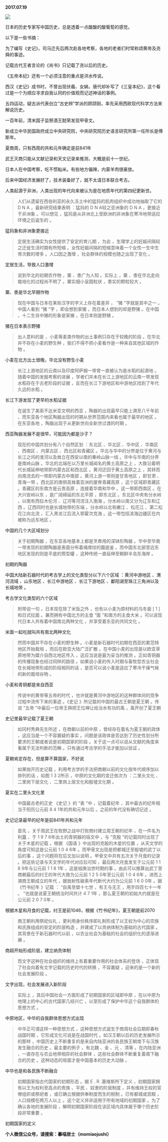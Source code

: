 
          
**2017.07.19**

![](http://imglf2.nosdn.127.net/img/Y1k2aVpRN0RuOGZGN2FSMnJLNXI2YWU4RHdzS3pFcWZNd2dUVUptWmg1az0.jpg)


日本的历史专家写中国历史，总是透着一点酸酸的酸葡萄的感觉。

以下是一些书摘：

为了编写《史记》，司马迁先后两次赴各地考察，各地的老者们时常称颂黄帝及尧舜的事迹。

记载古代王者言论的《尚书》只记载了尧以后的历史。

《五帝本纪》还有一个必须注意的重点是洪水传说。

西汉《史记》成书时，不曾出现伏羲、女娲，唐代却补写了《三皇本纪》，这个看过是一个为顺应寻求自我认同的价值观而记述神话的事例。

五四运动，疑古派代表创立“古史辨”学派的顾颉刚，率先采用西欧现代科学方法来解说历史。

一百年前，清末国子监祭酒王懿荣发现甲骨文。

新成立中华民国政府成立中央研究院，中央研究院历史语言研究所第一任所长是傅斯年。

夏商周，只有西周的共和元年确定是前841年

武王灭商只能从文献记录和天文记录来推测，大概是前十一世纪。

日本人在中国考察，吃不惯籼米。有些地方偏辣，内蒙羊肉很豪放。

后来中国经济发展好了，技术装备好了，就不太请日本联合考古。

人类起源于非洲，人类出现的年代向来被认为是在地质年代的第四纪更新世。
>人们从遗留在西伯利亚的永久冻土中的猛犸的肌肉组织中成功地抽取了它的 D N A ，最新研究结果表明 ：猛犸的 D N A较之亚洲象的 D N A ，更接近于非洲象 。可以想见 ，猛犸是从非洲北上至欧洲的非洲象在寒冷地带适应环境之后诞生的 。


猛犸象和非洲象更接近
>定居生活确实为女性提供了安定的育儿期 ，为此 ，生理学上的妊娠间隔较之迁徙生活时期有所短缩 。女性妊娠间隔的短缩意味着一个女性一生中生育次数的增多 。人口因之激增 ，社会群体的规模也随之出现了变化 。


定居生活，导致人口激增
>说到华北的初期农作物 ，粟 、黍广为人知 。实际上 ，粟 、黍在华北走向栽培化的过程尚不明了 。粟实细小呈圆粒状 ，黍实的颗粒较大 。


粟、黍是华北早期作物
>现在中国与日本在某些汉字的字义上存在着差异 ， “猪 ”字就是其中之一 。中国人看到 “猪 ”字 ，即会想到家猪 ，而日本人想到的却是野猪 。在中国 ，十二生肖中猪的形象是家猪 ，在日本则是野猪 。


猪在日本表示野猪
>出人意料的是 ，小麦等麦类作物的出土事例只存在于较晚的阶段 。在华北并不存在小麦的野生种 ，我们不得不把小麦看作是一种来自其他区域的作物 。


小麦在北方出土很晚，华北没有野生小麦
>长江上游地区的云南以及印度阿萨姆一带曾一直被认为是水稻的起源地 。随着中国的发掘考察的进展 ，学者们并未在长江上游地区的云南一带发现水稻存在于古老阶段的证据 ，反而在长江下游地区和中游地区找到了年代久远的水稻 。


长江下游发现了更早的水稻证据
>在诞生了美索不达米亚文明的西亚 ，陶器的出现最早只能上溯至八千年前 ，而东亚各个地区陶器出现的时期从世界范围内来看也属于最早的地区 。在东亚各地 ，陶器出现于从更新世向全新世过渡的时期 。


西亚陶器发展不是很早，可能因为都是沙子？
>现在的中国共划分有八个自然区划 ：东北区 、华北区 、华中区 、华南区 、西南区 、内蒙古区 、西北区和青藏区 。华北与华中的分界是位于黄河与长江之间的淮河以及耸立在西安以南的秦岭山脉一线 。华中与华南的分界是南岭山脉 。华北的北端在以万里长城闻名的黄土高原之上 ，大致沿着明代长城延伸地带即内蒙古区和西北区 。黄河迂回于黄土高原之上 ，其转而向南流去的一带即内蒙古中南部 。黄河上游一带则是甘青地区 ，即甘肃 、青海一带 。西北区的南侧高耸着亚洲的屋脊青藏高原 ，这个区域即青藏区 。青藏区的东南方是云贵高原 ，连接着华南和华中 。这一带即西南区 。在大兴安岭以东 ，是广阔绵延的东北平原 ，即东北区 。东北区中央有分水岭 ，以南有西拉木伦河 、辽河等河流注入渤海 。分水岭以南又分为辽东和辽西 。辽西同时也是长城地带的东端 。分水岭以北有嫩江 、松花江 、第二松花江向北流 ，汇入黑龙江后流入鄂霍次克海 。这一带包括滨海边疆区在内被称为远东地区 。


中国的几个大区域划分
>关于初期陶器 ，在东亚各地基本上都是烹煮用的深钵形陶器 。华中至华南一带发现的初期陶器是表面分布着绳席纹的圜底釜 。而中国东北部至远东地区发现的则是平底的筒型罐 ，这种传统一直延伸至朝鲜半岛东海岸 。


初期的陶器

中国大陆新石器时代的考古学上的文化类型分以下六个区域 ：黄河中游地区 、渭河流域 、山东地区 、长江中游地区 、长江下游地区 、鄱阳湖至珠江三角洲以及长城地带 。

考古学文化类型的六个区域
>附带说一句 ，日本现在除了米饭之外 ，也有以小麦为原材料的乌冬面 [ 1 ]和日式拉面 。兼而拥有中国北方的主食 “面 ”和南方的主食大米 。可以说现代日本人共有着中国南北两种文化 ，并享受着东亚的共同文化 。


米面一起吃就叫共有南北两种文化
>然而中国并不存在小麦的野生种 。小麦是新石器时代初期在西亚的累范特地区开始栽培 ，而后在欧亚大陆广泛扩散 。在中国小麦的出现是以欧亚草原地带为媒介自西北地区传入 ，这应当说是最为妥当的推测 。正如青铜器的传播现象也经过同样的路径 。如果说小麦的传入时期与畜牧型农业社会在长城地带形成的阶段相同的话 ，是否可以说小麦是适应了寒冷干燥气候的新的栽培谷物 。


小麦和青铜都是来自西亚
>传说中的黄帝等五帝的时代 ，也许就是黄河中游地区的这种群体间的竞争过程中流传下来的事迹 。《史记 》所记载的中国的最古王朝是夏王朝 。传说 “五帝 ”中最后一位帝王舜把王位禅让给治水有功的禹 ，禹开创了夏王朝


史记里最早记载了夏王朝
>如冈村秀典先生所述 ，在商朝以前的中原 ，曾经存在着名为夏王朝的政体 ，这应当是一个不容置疑的事实 。问题是该政体是否达到了历史性划分所要求的王朝或者说是初期国家的阶段 。关于这一点可以说从文献的角度来看属于无法判断的范畴 。只有通过考古学的手法才能加以验证 。


夏朝肯定存在，但是算不算国家，不好说
>如果抛开历史记载 ，利用考古学的手法把商朝以前的文化按年代顺序加以排列的话 ，如图 1 3 2所示 ，中原的文化期的变迁依次为 ：二里头文化 、二里岗下层文化 、二里岗上层文化和殷墟文化期 。


夏实在二里头文化里
>中国最古老的正史 《史记 》的 “表 ”中 ，记载着纪年 ，其中最古的纪年相当于阳历公元前 8 4 1年的共和元年以后 。之前的年代没有确切记述 。


史记记录最早的纪年是前841年共和元年
>首先 ，关于周武王在牧野之战中打败商纣建立周王朝的纪年 ，在一件名为利簋 、于 1 9 7 6年出土的青铜器的铭文中 ，与 “克殷 ”的记载同时出现了关于木星的记载 。根据 《国语 》中出现的克殷的木星的位置 ，从天文学的角度可知这是公元前 1 0 4 6年 。而甲骨文出现是把都城迁至殷墟的武丁以后的事 ，这个问题将在后文加以说明 。甲骨文中共有五次关于月食的记录 。把这些记录与天文学的年代对应后可知 ，最后两次月食发生于公元前 1 1 8 9年与公元前 1 1 8 1年 ，这是祖庚治世时期的事 。由此可以推算出武丁至商朝最后的纣王的年代大致为公元前 1 2 5 0年至公元前 1 0 4 6年 。进而上溯商王朝成立的年代 ，据放射性碳素年代断代大约为公元前 1 6 0 0年 。据 《竹书纪年 》记载 ： “自禹至桀十七世 ，有王与无王 ，用岁四百七十一年 。 ”也就是说夏王朝统治时间共计 4 7 1年 ，那么夏王朝的初始大约就是在公元前 2 0 7 0年 。


根据木星和月食的记载，纣王是前1046，根据《竹书纪年》，夏王朝是前2070
>商王朝利用祭祀仪礼 ，更利用身份秩序即礼制形成了以王权为中心的宗族和氏族组成的安定的阶层构造 ，并建成了以贡纳体制为基础的古代国家 。其背景在于新石器时代以前 ，以农业社会为基础的社会的组织化的逐渐进展 。


商超开始形成阶层，建立纳贡体制
>而文字这种在社会组织的维持上有着重要作用的社会体系的登场 ，正体现了社会向着有文字记载的历史时代的转换 ，不容置疑 ，迎来的是一个新的社会发展阶段 。


文字出现，社会发展进入新阶段
>实际上 ，其后中国社会一方面形成了初期国家的区域即中原 ，在以中原为地理上的中心的古代国家几经兴亡 ，以至形成了保护中华这个自我群体的思想方式 。


中原地区，中华的自我群体思想方式出现
>中华正可谓这样一种思想方式 ，这种思想方式诞生于商周社会后期即春秋战国时期 ，它形成文化可说是在战国时代 。如汉王朝以后的历史发展所示的那样 ，中国历史上不断重复的是来自内陆亚洲的各民族王朝南下与汉族发生融合的历史 。最主要的例子 ，有北魏 、金 、元 、清等 。在内陆亚洲 ，一直存在与农业地带相异的社会群体 ，这些社会群体不断重复着南下融合的历史 。这种动态的局面才是中国基本的历史大动脉 。


中华也是和各民族不断融合
>初期国家指古代国家的初期形态 。据 E . R .塞维斯所下定义 ，初期国家拥有以王为权利至高点的贵族 、平民 、奴隶的阶层制度 ，并有维持王权的官僚组织或祭祀者 ，或已确立根据供奉制度而生的税制 。已有都城或宫殿 ，人口规模在两万人以上 。这个定义并非适用于所有地域的初期国家 。为了确认各地的发展阶段 ，解明初期国家阶段在该区域内具体属于哪个历史阶段非常重要 。


初期国家的定义


**个人微信公众号，请搜索：摹喵居士（momiaojushi）**

        